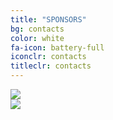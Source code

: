 ```yaml
---
title: "SPONSORS"
bg: contacts
color: white
fa-icon: battery-full
iconclr: contacts
titleclr: contacts
---
```



<div class="row partners">
  <div class="col s12 partner valign">
    <a href="#" target="blank"><img src="img/contacts/subvisual.png"/></a>
  </div>
  <div class="col s12 partner full-width valign">
    <a href="#" target="blank"><img src="img/contacts/eurotux.png"/></a>
  </div>
</div>
